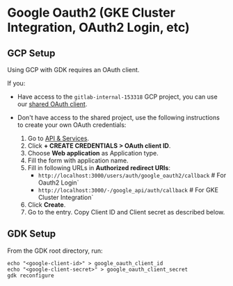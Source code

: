 # Google Oauth2 (GKE Cluster Integration, OAuth2 Login, etc)

## GCP Setup

Using GCP with GDK requires an OAuth client.

If you:

- Have access to the `gitlab-internal-153318` GCP project, you can use our
[shared OAuth client](https://console.cloud.google.com/apis/credentials/oauthclient/696404988091-a80933t1dpfu38khu8o4mfrt32pad0ij.apps.googleusercontent.com?project=gitlab-internal-153318).
- Don't have access to the shared project, use the following instructions to create your
own OAuth credentials:

  1. Go to [API & Services](https://console.cloud.google.com/apis/credentials).
  1. Click **+ CREATE CREDENTIALS > OAuth client ID**.
  1. Choose **Web application** as Application type.
  1. Fill the form with application name.
  1. Fill in following URLs in **Authorized redirect URIs**:
     - `http://localhost:3000/users/auth/google_oauth2/callback` # For Oauth2 Login`
     - `http://localhost:3000/-/google_api/auth/callback` # For GKE Cluster Integration`
  1. Click **Create**.
  1. Go to the entry. Copy Client ID and Client secret as described below.

## GDK Setup

From the GDK root directory, run:

```shell
echo "<google-client-id>" > google_oauth_client_id
echo "<google-client-secret>" > google_oauth_client_secret
gdk reconfigure
```
